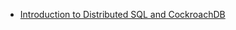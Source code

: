 - [Introduction to Distributed SQL and CockroachDB](https://github.com/curious-jen/reference/blob/main/certs/CockroachDB/crl%20intro-to-distributed-sql-and-cockroachdb%20Certificate%20_%20Cockroach%20University.pdf)
